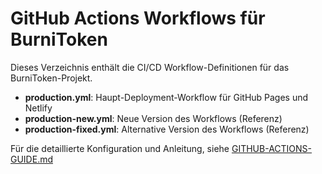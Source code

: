 # GitHub Actions Workflows für BurniToken

Dieses Verzeichnis enthält die CI/CD Workflow-Definitionen für das BurniToken-Projekt.

- **production.yml**: Haupt-Deployment-Workflow für GitHub Pages und Netlify
- **production-new.yml**: Neue Version des Workflows (Referenz)
- **production-fixed.yml**: Alternative Version des Workflows (Referenz)

Für die detaillierte Konfiguration und Anleitung, siehe [GITHUB-ACTIONS-GUIDE.md](/GITHUB-ACTIONS-GUIDE.md)
